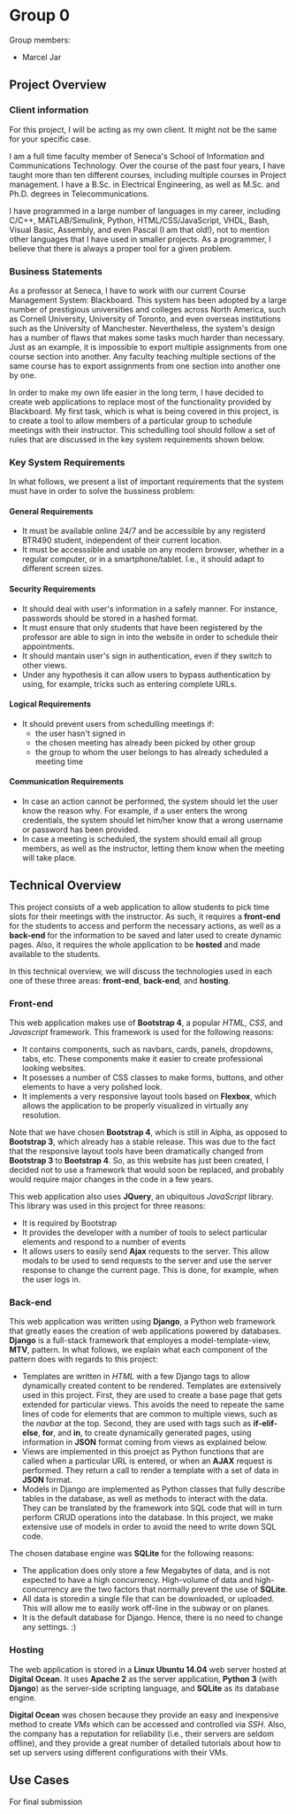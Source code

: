 # Group 0

Group members:
* Marcel Jar

## Project Overview

### Client information
For this project, I will be acting as my own client. It might not be the same for your specific case.

I am a full time faculty member of Seneca's School of Information and Communications Technology.  Over the course of the past four years, I have taught more than ten different courses, including multiple courses in Project management. I have a B.Sc. in Electrical Engineering, as well as M.Sc. and Ph.D. degrees in Telecommunications.

I have programmed in a large number of languages in  my career, including C/C++, MATLAB/Simulink, Python, HTML/CSS/JavaScript, VHDL, Bash, Visual Basic, Assembly, and even Pascal (I am that old!), not to mention other languages that I have used in smaller projects. As a programmer, I believe that there is always a proper tool for a given problem.

### Business Statements
As a professor at Seneca, I have to work with our current Course Management System: Blackboard. This system has been adopted by a large number of prestigious universities and colleges across North America, such as Cornell University, University of Toronto, and even overseas institutions such as the University of Manchester. Nevertheless, the system's design has a number of flaws that makes some tasks much harder than necessary. Just as an example, it is impossible to export multiple assignments from one course section into another. Any faculty teaching multiple sections of the same course has to export assignments from one section into another one by one.

In order to make my own life easier in the long term, I have decided to create web applications to replace most of the functionality provided by Blackboard. My first task, which is what is being covered in this project, is to create a tool to allow members of a particular group to schedule meetings with their instructor. This schedulling tool should follow a set of rules that are discussed in the key system requirements shown below.


### Key System Requirements
In what follows, we present a list of important requirements that the system must have in order to solve the bussiness problem:

#### General Requirements
* It must be available online 24/7 and be accessible by any registerd BTR490 student, independent of their current location.
* It must be accesssible and usable on any modern browser, whether in a regular computer, or in a smartphone/tablet. I.e., it should adapt to different screen sizes.

#### Security Requirements
* It should deal with user's information in a safely manner. For instance, passwords should be stored in a hashed format.
* It must ensure that only students that have been registered by the professor are able to sign in into the website in order to schedule their appointments.
* It should mantain user's sign in authentication, even if they switch to other views.
* Under any hypothesis it can allow users to bypass authentication by using, for example, tricks such as entering complete URLs.

#### Logical Requirements 
* It should prevent users from schedulling meetings if:
  * the user hasn't signed in
  * the chosen meeting has already been picked by other group
  * the group to whom the user belongs to has already scheduled a meeting time

#### Communication Requirements
* In case an action cannot be performed, the system should let the user know the reason why. For example, if a user enters the wrong credentials, the system should let him/her know that a wrong username or password has been provided.
* In case a meeting is scheduled, the system should email all group members, as well as the instructor, letting them know when the meeting will take place.


## Technical Overview
This project consists of a web application to allow students to pick time slots for their meetings with the instructor. As such, it requires a **front-end** for the students to access and perform the necessary actions, as well as a **back-end** for the information to be saved and later used to create dynamic pages. Also, it requires the whole application to be **hosted** and made available to the students. 

In this technical overview, we will discuss the technologies used in each one of these three areas: **front-end**, **back-end**, and **hosting**.

### Front-end
This web application makes use of **Bootstrap 4**, a popular *HTML*, *CSS*, and *Javascript* framework. This framework is used for the following reasons:
- It contains components, such as navbars, cards, panels, dropdowns, tabs, etc. These components make it easier to create professional looking websites.
- It posesses a number of CSS classes to make forms, buttons, and other elements to have a very polished look.
- It implements a very responsive layout tools based on **Flexbox**, which allows the application to be properly visualized in virtually any resolution. 

Note that we have chosen **Bootstrap 4**, which is still in Alpha, as opposed to  **Bootstrap 3**, which already has a stable release. This was due to the fact that the responsive layout tools have been dramatically changed from **Bootstrap 3** to **Bootstrap 4**. So, as this website has just been created, I decided not to use a framework that would soon be replaced, and probably would require major changes in the code in a few years. 

This web application also uses **JQuery**, an ubiquitous *JavaScript* library. This library was used in this project for three reasons:
- It is required by Bootstrap
- It provides the developer with a number of tools to select particular elements and respond to a number of events
- It allows users to easily send **Ajax** requests to the server. This allow modals to be used to send requests to the server and use the server response to change the current page. This is done, for example, when the user logs in.

### Back-end
This web application was written using **Django**, a Python web framework that greatly eases the creation of web applications powered by databases. **Django** is a full-stack framework that employes a model-template-view, **MTV**, pattern. In what follows, we explain what each component of the pattern does with regards to this project:

- Templates are written in *HTML* with a few Django tags to allow dynamically created content to be rendered. Templates are extensively used in this project. First, they are used to create a base page that gets extended for particular views. This avoids the need to repeate the same lines of code for elements that are common to multiple views, such as the *navbar* at the top. Second, they are used with tags such as **if-elif-else**, **for**, and **in**, to create dynamically generated  pages, using information in **JSON** format coming from views as explained below.
- Views are implemented in this proejct as Python functions that are called when a particular URL is entered, or when an **AJAX** request is performed. They return a call to render a template with a set of data in **JSON** format.
- Models in Django are implemented as Python classes that fully describe tables in the database, as well as methods to interact with the data. They can be translated by the framework into SQL code that will in turn perform CRUD operations into the database. In this project, we make extensive use of models in order to avoid the need to write down SQL code.

The chosen database engine was **SQLite** for the following reasons:
- The application does only store a few Megabytes of data, and is not expected to have a high concurrency. High-volume of data and high-concurrency are the two factors that normally prevent the use of **SQLite**. 
- All data is storedin a single file that can be downloaded, or uploaded. This will allow me to easily work off-line in the subway or on planes.
- It is the default database for Django. Hence, there is no need to change any settings. :)

### Hosting
The web application is stored in a **Linux Ubuntu 14.04** web server hosted at **Digital Ocean**. It uses **Apache 2** as the server application, **Python 3** (with **Django**) as the server-side scripting language, and **SQLite** as its database engine.

**Digital Ocean** was chosen because they provide an easy and inexpensive method to create *VMs* which can be accessed and controlled via *SSH*. Also, the company has a reputation for reliability (i.e., their servers are seldom offline), and they provide a great number of detailed tutorials about how to set up servers using different configurations with their VMs. 

## Use Cases
For final submission
